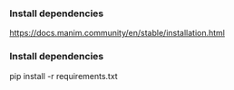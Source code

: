 ### Install dependencies

https://docs.manim.community/en/stable/installation.html

### Install dependencies

pip install -r requirements.txt
